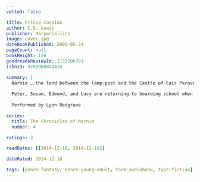 ```yaml
---
vetted: false

title: Prince Caspian
author: C.S. Lewis
publisher: HarperCollins
image: cover.jpg
dateBookPublished: 2005-05-24
pageCount: null
bookHeight: 150
goodreadsReviewId: 1133206701
isbn13: 9780060854416

summary: |
  Narnia … the land between the lamp-post and the Castle of Cair Paravel, where animals talk, where magical things happen … and where the adventure begins.
  
  Peter, Susan, Edmund, and Lucy are returning to boarding school when they are summoned from the dreary train station (by Susan's own magic horn) to return to the land of Narnia -- the land where they had ruled as kings and queens and where their help is desperately needed.
  
  Performed by Lynn Redgrave

series:
  title: The Chronicles of Narnia
  number: 4

rating5: 3

readDates: [[2014-12-16, 2014-12-16]]

dateRated: 2014-12-16

tags: [genre-fantasy, genre-young-adult, form-audiobook, type-fiction]
---
```

